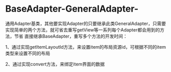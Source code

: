 # BaseAdapter-GeneralAdapter-
通用Adapter基类，其他要实现Adapter的只要继承此类GeneralAdapter，只需要实现简单的两个方法，就可省去重写getView等一系列每个Adapter都会用到的方法，节省
直接继承BaseAdapter，重写多个方法的开发时间：  

1、通过实现getItemLayoutId方法，来设置item的布局资源id，可根据不同的item类型来设置不同的布局
  
2、通过实现convert方法，来绑定item界面的数据
